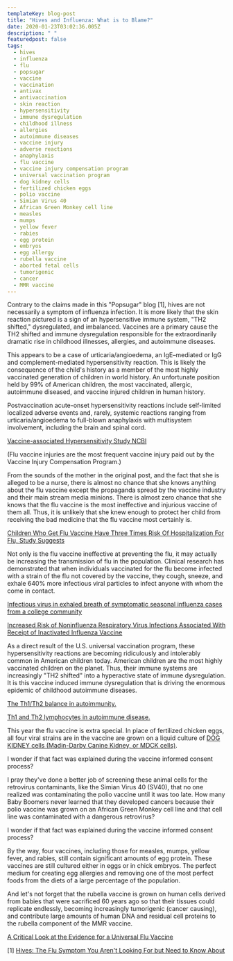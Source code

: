 ```yaml
---
templateKey: blog-post
title: "Hives and Influenza: What is to Blame?"
date: 2020-01-23T03:02:36.005Z
description: " "
featuredpost: false
tags:
  - hives
  - influenza
  - flu
  - popsugar
  - vaccine
  - vaccination
  - antivax
  - antivaccination
  - skin reaction
  - hypersensitivity
  - immune dysregulation
  - childhood illness
  - allergies
  - autoimmune diseases
  - vaccine injury
  - adverse reactions
  - anaphylaxis
  - flu vaccine
  - vaccine injury compensation program
  - universal vaccination program
  - dog kidney cells
  - fertilized chicken eggs
  - polio vaccine
  - Simian Virus 40
  - African Green Monkey cell line
  - measles
  - mumps
  - yellow fever
  - rabies
  - egg protein
  - embryos
  - egg allergy
  - rubella vaccine
  - aborted fetal cells
  - tumorigenic
  - cancer
  - MMR vaccine
---
```

Contrary to the claims made in this "Popsugar" blog \[1], hives are not necessarily a symptom of influenza infection. It is more likely that the skin reaction pictured is a sign of an hypersensitive immune system, "TH2 shifted," dysregulated, and imbalanced. Vaccines are a primary cause the TH2 shifted and immune dysregulation responsible for the extraordinarily dramatic rise in childhood illnesses, allergies, and autoimmune diseases.

This appears to be a case of urticaria/angioedema, an IgE–mediated or IgG and complement-mediated hypersensitivity reaction. This is likely the consequence of the child's history as a member of the most highly vaccinated generation of children in world history. An unfortunate position held by 99% of American children, the most vaccinated, allergic, autoimmune diseased, and vaccine injured children in human history.

Postvaccination acute-onset hypersensitivity reactions include self-limited localized adverse events and, rarely, systemic reactions ranging from urticaria/angioedema to full-blown anaphylaxis with multisystem involvement, including the brain and spinal cord.

<!--StartFragment-->

[Vaccine-associated Hypersensitivity Study NCBI](https://www.ncbi.nlm.nih.gov/pmc/articles/PMC6602527/?fbclid=IwAR2pnPsmbIWuFQO2tBC8DRf5-Cko9-ls90EOoHwiluoYuhurU2hlPV9pna4)

<!--EndFragment-->

(Flu vaccine injuries are the most frequent vaccine injury paid out by the Vaccine Injury Compensation Program.)

From the sounds of the mother in the original post, and the fact that she is alleged to be a nurse, there is almost no chance that she knows anything about the flu vaccine except the propaganda spread by the vaccine industry and their main stream media minions. There is almost zero chance that she knows that the flu vaccine is the most ineffective and injurious vaccine of them all. Thus, it is unlikely that she knew enough to protect her child from receiving the bad medicine that the flu vaccine most certainly is.

<!--StartFragment-->

[Children Who Get Flu Vaccine Have Three Times Risk Of Hospitalization For Flu, Study Suggests](https://www.cdc.gov/flu/prevent/cell-based.htm?fbclid=IwAR0-hfi8KxNjanPQSR-RMVNlfQPVd2LuHRnFeCZV4n1IV-WTptFDK1jFPdM)

<!--EndFragment-->

Not only is the flu vaccine ineffective at preventing the flu, it may actually be increasing the transmission of flu in the population. Clinical research has demonstrated that when individuals vaccinated for the flu become infected with a strain of the flu not covered by the vaccine, they cough, sneeze, and exhale 640% more infectious viral particles to infect anyone with whom the come in contact.

<!--StartFragment-->

[Infectious virus in exhaled breath of symptomatic seasonal influenza cases from a college community](https://www.pnas.org/content/115/5/1081?fbclid=IwAR0JGz78DIjV3hSn3uVuiHbLkTnC170jE8MJFIzivTpfT70Ed6gi4__CJjU)

<!--EndFragment-->

<!--StartFragment-->

[Increased Risk of Noninfluenza Respiratory Virus Infections Associated With Receipt of Inactivated Influenza Vaccine](https://academic.oup.com/cid/article/54/12/1778/455098?fbclid=IwAR2njIz5Gjf035gTk_B2r9WOOwFyOR8UzjV8e4_DngcUP-k2CF4es5JqBJA)



<!--EndFragment-->

As a direct result of the U.S. universal vaccination program, these hypersensitivity reactions are becoming ridiculously and intolerably common in American children today. American children are the most highly vaccinated children on the planet. Thus, their immune systems are increasingly "TH2 shifted" into a hyperactive state of immune dysregulation. It is this vaccine induced immune dysregulation that is driving the enormous epidemic of childhood autoimmune diseases.

<!--StartFragment-->

[The Th1/Th2 balance in autoimmunity.](https://pubmed.ncbi.nlm.nih.gov/8679122/?fbclid=IwAR0s_bvNinfTarMq4GANp2zFh9tbFUh0DYXL6vOc2w56kggaKtYJP71WhMI)

<!--EndFragment-->

<!--StartFragment-->

[Th1 and Th2 lymphocytes in autoimmune disease.](https://pubmed.ncbi.nlm.nih.gov/15952931/?fbclid=IwAR2dJF1IMEjGzfVS11GZ0Qytq43thAClwZOyBWnfVeqFmpohZ0aA6uo0L1A)

<!--EndFragment-->

This year the flu vaccine is extra special. In place of fertilized chicken eggs, all four viral strains are in the vaccine are grown on a liquid culture of <!--StartFragment-->[DOG KIDNEY cells (Madin-Darby Canine Kidney, or MDCK cells)](https://www.cdc.gov/flu/prevent/cell-based.htm?fbclid=IwAR1JvhSp1LLeDU7YCMQKQE0RuiyCemTaDm_Ij4a6YW0GA5uKtEup9naDAHQ).

<!--EndFragment-->

I wonder if that fact was explained during the vaccine informed consent process?

I pray they've done a better job of screening these animal cells for the retrovirus contaminants, like the Simian Virus 40 (SV40), that no one realized was contaminating the polio vaccine until it was too late. How many Baby Boomers never learned that they developed cancers because their polio vaccine was grown on an African Green Monkey cell line and that cell line was contaminated with a dangerous retrovirus?

I wonder if that fact was explained during the vaccine informed consent process?

By the way, four vaccines, including those for measles, mumps, yellow fever, and rabies, still contain significant amounts of egg protein. These vaccines are still cultured either in eggs or in chick embryos. The perfect medium for creating egg allergies and removing one of the most perfect foods from the diets of a large percentage of the population.

And let's not forget that the rubella vaccine is grown on human cells derived from babies that were sacrificed 60 years ago so that their tissues could replicate endlessly, becoming increasingly tumorigenic (cancer causing), and contribute large amounts of human DNA and residual cell proteins to the rubella component of the MMR vaccine.

<!--StartFragment-->

[A Critical Look at the Evidence for a Universal Flu Vaccine](https://www.medscape.com/viewarticle/855937?fbclid=IwAR1rXTdbwHaUXKYiCi0ipqnvNBmjBFVkKWNYm4xCg1A9U0h40UQcax62eqA)



<!--EndFragment-->

\[1] <!--StartFragment-->[](https://www.popsugar.com/family/Hives-Symptom-Flu-44540741?fbclid=IwAR2hnlBafQ116QNcG697ukv92_7SUjcmGQPeaCwIwiWtyHbTFPKWad_Jmbw)[Hives: The Flu Symptom You Aren't Looking For but Need to Know About](https://www.popsugar.com/family/Hives-Symptom-Flu-44540741?fbclid=IwAR2hnlBafQ116QNcG697ukv92_7SUjcmGQPeaCwIwiWtyHbTFPKWad_Jmbw)

<!--EndFragment-->
